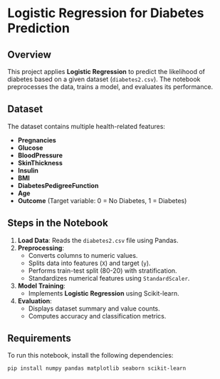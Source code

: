 # Logistic Regression for Diabetes Prediction

## Overview
This project applies **Logistic Regression** to predict the likelihood of diabetes based on a given dataset (`diabetes2.csv`). The notebook preprocesses the data, trains a model, and evaluates its performance.

## Dataset
The dataset contains multiple health-related features:
- **Pregnancies**
- **Glucose**
- **BloodPressure**
- **SkinThickness**
- **Insulin**
- **BMI**
- **DiabetesPedigreeFunction**
- **Age**
- **Outcome** (Target variable: 0 = No Diabetes, 1 = Diabetes)

## Steps in the Notebook
1. **Load Data**: Reads the `diabetes2.csv` file using Pandas.
2. **Preprocessing**:
   - Converts columns to numeric values.
   - Splits data into features (`X`) and target (`y`).
   - Performs train-test split (80-20) with stratification.
   - Standardizes numerical features using `StandardScaler`.
3. **Model Training**:
   - Implements **Logistic Regression** using Scikit-learn.
4. **Evaluation**:
   - Displays dataset summary and value counts.
   - Computes accuracy and classification metrics.

## Requirements
To run this notebook, install the following dependencies:
```bash
pip install numpy pandas matplotlib seaborn scikit-learn
